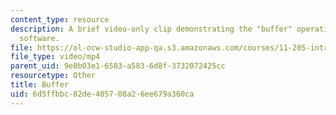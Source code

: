 ```yaml
---
content_type: resource
description: A brief video-only clip demonstrating the "buffer" operation in ArcGIS
  software.
file: https://ol-ocw-studio-app-qa.s3.amazonaws.com/courses/11-205-introduction-to-spatial-analysis-fall-2019/6d5ffbbc82de405708a26ee679a360ca_MIT11_205F19_buffer.mp4
file_type: video/mp4
parent_uid: 9e0b03e1-6583-a583-6d8f-3732072425cc
resourcetype: Other
title: Buffer
uid: 6d5ffbbc-82de-4057-08a2-6ee679a360ca
---
```

